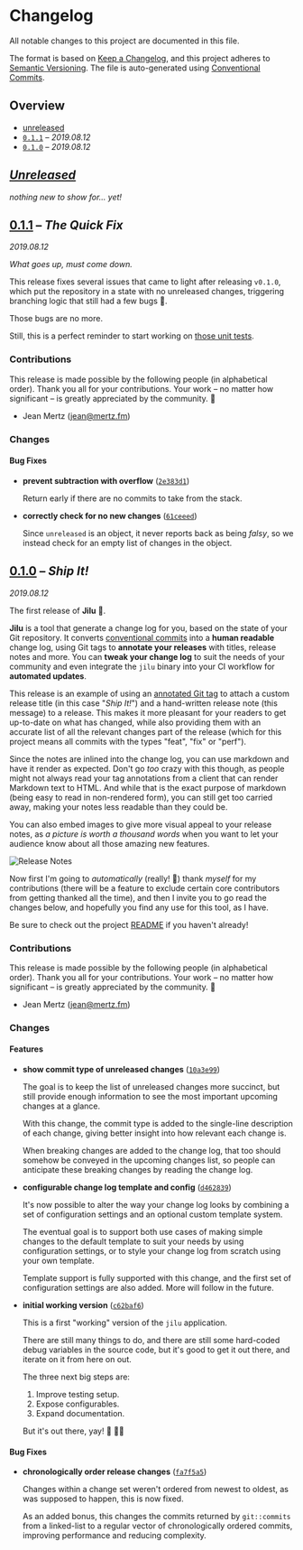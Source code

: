 # Changelog

All notable changes to this project are documented in this file.

The format is based on [Keep a Changelog], and this project adheres to
[Semantic Versioning]. The file is auto-generated using [Conventional Commits].

[keep a changelog]: https://keepachangelog.com/en/1.0.0/
[semantic versioning]: https://semver.org/spec/v2.0.0.html
[conventional commits]: https://www.conventionalcommits.org/en/v1.0.0-beta.4/

## Overview

- [unreleased](#unreleased)
- [`0.1.1`](#011) – _2019.08.12_
- [`0.1.0`](#010) – _2019.08.12_

## _[Unreleased]_

_nothing new to show for… yet!_

## [0.1.1] – _The Quick Fix_

_2019.08.12_

_What goes up, must come down._

This release fixes several issues that came to light after releasing
`v0.1.0`, which put the repository in a state with no unreleased
changes, triggering branching logic that still had a few bugs 🐛.

Those bugs are no more.

Still, this is a perfect reminder to start working on [those unit
tests].

[those unit tests]: https://github.com/rustic-games/jilu/issues/4

### Contributions

This release is made possible by the following people (in alphabetical order).
Thank you all for your contributions. Your work – no matter how significant – is
greatly appreciated by the community. 💖

- Jean Mertz (<jean@mertz.fm>)

### Changes

#### Bug Fixes

- **prevent subtraction with overflow** ([`2e383d1`])

  Return early if there are no commits to take from the stack.

- **correctly check for no new changes** ([`61ceeed`])

  Since `unreleased` is an object, it never reports back as being _falsy_,
  so we instead check for an empty list of changes in the object.

## [0.1.0] – _Ship It!_

_2019.08.12_

The first release of **Jilu** 🎉.

**Jilu** is a tool that generate a change log for you, based on the
state of your Git repository. It converts [conventional commits] into a
**human readable** change log, using Git tags to **annotate your
releases** with titles, release notes and more. You can **tweak your
change log** to suit the needs of your community and even integrate the
`jilu` binary into your CI workflow for **automated updates**.

This release is an example of using an [annotated Git tag] to attach a
custom release title (in this case "_Ship It!_") and a hand-written
release note (this message) to a release. This makes it more pleasant
for your readers to get up-to-date on what has changed, while also
providing them with an accurate list of all the relevant changes part of
the release (which for this project means all commits with the types
"feat", "fix" or "perf").

Since the notes are inlined into the change log, you can use markdown
and have it render as expected. Don't go _too_ crazy with this though,
as people might not always read your tag annotations from a client that
can render Markdown text to HTML. And while that is the exact purpose of
markdown (being easy to read in non-rendered form), you can still get
too carried away, making your notes less readable than they could be.

You can also embed images to give more visual appeal to your release
notes, as _a picture is worth a thousand words_ when you want to let
your audience know about all those amazing new features.

![Release Notes](https://user-images.githubusercontent.com/383250/62890397-b5ad4200-bd43-11e9-8043-8a096c737c1c.png?sanitize=true)

Now first I'm going to _automatically_ (really! 🙈) thank _myself_ for
my contributions (there will be a feature to exclude certain core
contributors from getting thanked all the time), and then I invite you
to go read the changes below, and hopefully you find any use for this
tool, as I have.

Be sure to check out the project [README] if you haven't already!

[conventional commits]: https://www.conventionalcommits.org/en/v1.0.0-beta.4/
[annotated git tag]: https://git-scm.com/book/en/v2/Git-Basics-Tagging
[readme]: https://github.com/rustic-games/jilu/blob/master/README.md#%E8%AE%B0%E5%BD%95

### Contributions

This release is made possible by the following people (in alphabetical order).
Thank you all for your contributions. Your work – no matter how significant – is
greatly appreciated by the community. 💖

- Jean Mertz (<jean@mertz.fm>)

### Changes

#### Features

- **show commit type of unreleased changes** ([`10a3e99`])

  The goal is to keep the list of unreleased changes more succinct, but
  still provide enough information to see the most important upcoming
  changes at a glance.

  With this change, the commit type is added to the single-line
  description of each change, giving better insight into how relevant each
  change is.

  When breaking changes are added to the change log, that too should
  somehow be conveyed in the upcoming changes list, so people can
  anticipate these breaking changes by reading the change log.

- **configurable change log template and config** ([`d462839`])

  It's now possible to alter the way your change log looks by combining a
  set of configuration settings and an optional custom template system.

  The eventual goal is to support both use cases of making simple changes
  to the default template to suit your needs by using configuration
  settings, or to style your change log from scratch using your own
  template.

  Template support is fully supported with this change, and the first set
  of configuration settings are also added. More will follow in the
  future.

- **initial working version** ([`c62baf6`])

  This is a first "working" version of the `jilu` application.

  There are still many things to do, and there are still some hard-coded
  debug variables in the source code, but it's good to get it out there,
  and iterate on it from here on out.

  The three next big steps are:

  1. Improve testing setup.
  2. Expose configurables.
  3. Expand documentation.

  But it's out there, yay! 🎉 💃🏽

#### Bug Fixes

- **chronologically order release changes** ([`fa7f5a5`])

  Changes within a change set weren't ordered from newest to oldest, as
  was supposed to happen, this is now fixed.

  As an added bonus, this changes the commits returned by `git::commits`
  from a linked-list to a regular vector of chronologically ordered
  commits, improving performance and reducing complexity.

<!-- [releases] -->

[unreleased]: https://github.com/rustic-games/jilu/compare/v0.1.1...HEAD
[0.1.1]: https://github.com/rustic-games/jilu/releases/tag/v0.1.1
[0.1.0]: https://github.com/rustic-games/jilu/releases/tag/v0.1.0

<!-- [commits] -->

[`2e383d1`]: https://github.com/rustic-games/jilu/commit/2e383d181fe2a6634ed2bbb5292d6ec7d278533c
[`61ceeed`]: https://github.com/rustic-games/jilu/commit/61ceeed9d0fe6334a06e0c3334391ee339af8614
[`10a3e99`]: https://github.com/rustic-games/jilu/commit/10a3e9986f72281cdab675e3a94d3d80d62a10e3
[`fa7f5a5`]: https://github.com/rustic-games/jilu/commit/fa7f5a5853b579f179b30f70132bef6f151ed5a1
[`d462839`]: https://github.com/rustic-games/jilu/commit/d4628395305f87908d0ffcce13a657de4f88135c
[`c62baf6`]: https://github.com/rustic-games/jilu/commit/c62baf6627a3e0bb6d9c99ba93b9021caf083d6e

<!--
Config(
  github: ( repo: "rustic-games/jilu" ),
  accept_types: ["feat", "fix", "perf"],
)
-->
